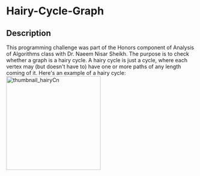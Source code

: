 # Hairy-Cycle-Graph

## Description
This programming challenge was part of the Honors component of Analysis of Algorithms class with Dr. Naeem Nisar Sheikh.
The purpose is to check whether a graph is a hairy cycle. A hairy cycle is just a cycle, where each vertex may (but doesn't have to) have one or more paths of any length coming of it.
Here's an example of a hairy cycle:
<img width="251" alt="thumbnail_hairyCn" src="https://user-images.githubusercontent.com/85248282/166260259-0f0e19bb-3567-46f5-95ef-d904cbc732c0.png">
